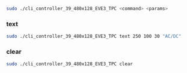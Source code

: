 

```bash
sudo ./cli_controller_39_480x128_EVE3_TPC <command> <params>
```

### text

```bash
sudo ./cli_controller_39_480x128_EVE3_TPC text 250 100 30 "AC/DC"
```

### clear

```bash
sudo ./cli_controller_39_480x128_EVE3_TPC clear
```